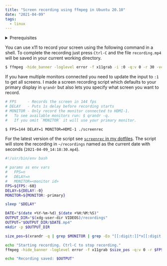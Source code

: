 ```yaml
---
title: "Screen recording using ffmpeg in Ubuntu 20.10"
date: "2021-04-09"
tags:
  - linux
---
```


<details>
<summary>Prerequisites</summary>

Make sure you have ffmpeg installed.

```bash
$ sudo apt install ffmpeg
```
</details>

You can use x11 to record your screen using the following command in a shell.
To complete the recording just press `Ctrl-C` and the file `recording.mp4`
will be saved in your current working directory.

```bash
$ ffmpeg -hide_banner -loglevel error -f x11grab -i :0 -q:v 0 -r 30 -vcodec mpeg4 recording.mp4
```

If you have multiple monitors connected you need to update the input to `:1` to
get all screens. I made a screen recording script which defaults to your
primary display in `qrandr` but also lets you specify what screen you want to
record.

```bash
# FPS     - Records the screen in 144 fps
# DELAY   - Puts 1s delay before recording starts
# MONITOR - Only record the monitor connected to HDMI-1.
#   To see available monitors run: $ qrandr -q.
#   If you omit `MONITOR` it will use your primary monitor.

$ FPS=144 DELAY=1 MONITOR=HDMI-1 ./screenrec
```

For the latest version of the script see [`screenrec` in my
dotfiles](https://github.com/hellozimi/dotfiles/blob/master/.local/bin/screenrec).
The script will store the recording in `~/recordings` named as the current date
with seconds (`2021-04-09_14:18:30.mp4`).

```bash
#!/usr/bin/env bash

# params as env vars
#   FPS=n
#   DELAY=n 
#   MONITOR=<monitor id>
FPS=${FPS:-60}
DELAY=${DELAY:-0}
MONITOR=${MONITOR:-primary}

sleep "$DELAY"

DATE="$(date +%Y-%m-%d)_$(date +%H:%M:%S)"
OUTPUT_DIR="$(xdg-user-dir VIDEOS)/recordings"
OUTPUT="$OUTPUT_DIR/$DATE.mp4"
mkdir -p $OUTPUT_DIR

size_pos=$(xrandr -q | grep $MONITOR | grep -Eo "[[:digit:]]*x[[:digit:]]*\+[[:digit:]]*\+[[:digit:]]*" | awk -F+ '{print " -s " $1 " -i :1+"$2"+"$3}')

echo "Starting recording. Ctrl-C to stop recording."
ffmpeg -hide_banner -loglevel error -f x11grab $size_pos -q:v 0 -r $FPS -vcodec mpeg4 "$OUTPUT"

echo "Recording saved: $OUTPUT"
```
